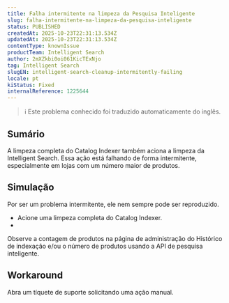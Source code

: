 ```yaml
---
title: Falha intermitente na limpeza da Pesquisa Inteligente
slug: falha-intermitente-na-limpeza-da-pesquisa-inteligente
status: PUBLISHED
createdAt: 2025-10-23T22:31:13.534Z
updatedAt: 2025-10-23T22:31:13.534Z
contentType: knownIssue
productTeam: Intelligent Search
author: 2mXZkbi0oi061KicTExNjo
tag: Intelligent Search
slugEN: intelligent-search-cleanup-intermitently-failing
locale: pt
kiStatus: Fixed
internalReference: 1225644
---
```


>ℹ️ Este problema conhecido foi traduzido automaticamente do inglês.

## Sumário


A limpeza completa do Catalog Indexer também aciona a limpeza da Intelligent Search. Essa ação está falhando de forma intermitente, especialmente em lojas com um número maior de produtos.

## Simulação


Por ser um problema intermitente, ele nem sempre pode ser reproduzido.



- Acione uma limpeza completa do Catalog Indexer.
-

Observe a contagem de produtos na página de administração do Histórico de indexação e/ou o número de produtos usando a API de pesquisa inteligente.



## Workaround


Abra um tíquete de suporte solicitando uma ação manual.




